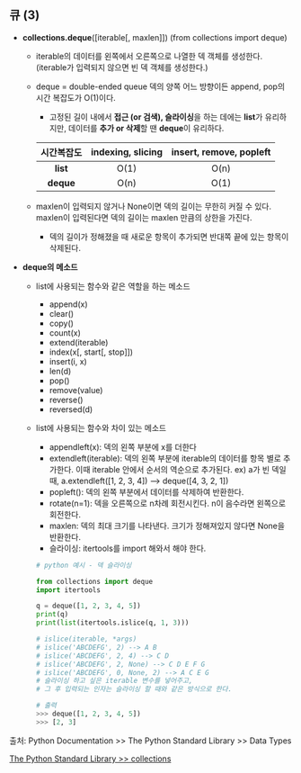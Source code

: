 ## 큐 (3)

- <strong>collections.deque</strong>([iterable[, maxlen]]) (from collections import deque)
  
  - iterable의 데이터를 왼쪽에서 오른쪽으로 나열한 덱 객체를 생성한다.
    (iterable가 입력되지 않으면 빈 덱 객체를 생성한다.)
    
  - deque = double-ended queue
    덱의 양쪽 어느 방향이든 append, pop의 시간 복잡도가 O(1)이다.
    
    - 고정된 길이 내에서 <strong>접근 (or 검색), 슬라이싱</strong>을 하는 데에는 <strong>list</strong>가 유리하지만, 
      데이터를 <strong>추가 or 삭제</strong>할 땐 <strong>deque</strong>이 유리하다.
    
    | 시간복잡도 | indexing, slicing | insert, remove, popleft |
    | :---------------: | :--: | :---: |
    | <strong>list</strong>  |       O(1)        |          O(n)           |
    | <strong>deque</strong> | O(n) | O(1) |
    
  - maxlen이 입력되지 않거나 None이면 덱의 길이는 무한히 커질 수 있다.
    maxlen이 입력된다면 덱의 길이는 maxlen 만큼의 상한을 가진다.
    
    - 덱의 길이가 정해졌을 때 새로운 항목이 추가되면 반대쪽 끝에 있는 항목이 삭제된다.





- <strong>deque의 메소드</strong>
  
  - list에 사용되는 함수와 같은 역할을 하는 메소드
    - append(x)
    - clear()
    - copy()
    - count(x)
    - extend(iterable)
    - index(x[, start[, stop]])
    - insert(i, x)
    - len(d)
    - pop()
    - remove(value)
    - reverse()
    - reversed(d)
    
  - list에 사용되는 함수와 차이 있는 메소드
    - appendleft(x): 덱의 왼쪽 부분에 x를 더한다
    - extendleft(iterable):  덱의 왼쪽 부분에 iterable의 데이터를 항목 별로 추가한다. 이때 iterable 안에서 순서의 역순으로 추가된다.
      ex) a가 빈 덱일 때, a.extendleft([1, 2, 3, 4]) --> deque([4, 3, 2, 1])
    - popleft(): 덱의 왼쪽 부분에서 데이터를 삭제하여 반환한다.
    - rotate(n=1): 덱을 오른쪽으로 n차례 회전시킨다. n이 음수라면 왼쪽으로 회전한다.
    - maxlen: 덱의 최대 크기를 나타낸다. 크기가 정해져있지 않다면 None을 반환한다.
    - 슬라이싱: itertools를 import 해와서 해야 한다.
    
    ```python
    # python 예시 - 덱 슬라이싱
    
    from collections import deque
    import itertools
    
    q = deque([1, 2, 3, 4, 5])
    print(q)
    print(list(itertools.islice(q, 1, 3)))
    
    # islice(iterable, *args)
    # islice('ABCDEFG', 2) --> A B
    # islice('ABCDEFG', 2, 4) --> C D 
    # islice('ABCDEFG', 2, None) --> C D E F G
    # islice('ABCDEFG', 0, None, 2) --> A C E G
    # 슬라이싱 하고 싶은 iterable 변수를 넣어주고, 
    # 그 후 입력되는 인자는 슬라이싱 할 때와 같은 방식으로 한다.
    
    # 출력
    >>> deque([1, 2, 3, 4, 5])
    >>> [2, 3]
    ```









출처: Python Documentation >> The Python Standard Library >> Data Types

[The Python Standard Library >> collections](https://docs.python.org/3/library/collections.html#collections.deque)